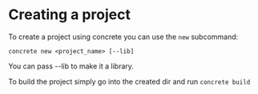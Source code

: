 # Creating a project


To create a project using concrete you can use the `new` subcommand:

```
concrete new <project_name> [--lib]
```

You can pass --lib to make it a library.

To build the project simply go into the created dir and run `concrete build`
